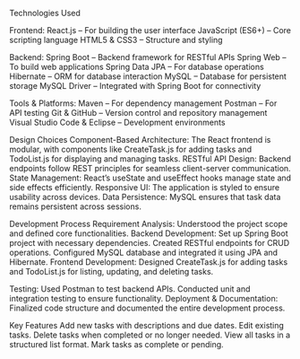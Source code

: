 Technologies Used

Frontend:
React.js – For building the user interface
JavaScript (ES6+) – Core scripting language
HTML5 & CSS3 – Structure and styling

Backend:
Spring Boot – Backend framework for RESTful APIs
Spring Web – To build web applications
Spring Data JPA – For database operations
Hibernate – ORM for database interaction
MySQL – Database for persistent storage
MySQL Driver – Integrated with Spring Boot for connectivity

Tools & Platforms:
Maven – For dependency management
Postman – For API testing
Git & GitHub – Version control and repository management
Visual Studio Code & Eclipse – Development environments

Design Choices
Component-Based Architecture: The React frontend is modular, with components like CreateTask.js for adding tasks and TodoList.js for displaying and managing tasks.
RESTful API Design: Backend endpoints follow REST principles for seamless client-server communication.
State Management: React’s useState and useEffect hooks manage state and side effects efficiently.
Responsive UI: The application is styled to ensure usability across devices.
Data Persistence: MySQL ensures that task data remains persistent across sessions.

Development Process
Requirement Analysis: Understood the project scope and defined core functionalities.
Backend Development:
Set up Spring Boot project with necessary dependencies.
Created RESTful endpoints for CRUD operations.
Configured MySQL database and integrated it using JPA and Hibernate.
Frontend Development:
Designed CreateTask.js for adding tasks and TodoList.js for listing, updating, and deleting tasks.

Testing:
Used Postman to test backend APIs.
Conducted unit and integration testing to ensure functionality.
Deployment & Documentation:
Finalized code structure and documented the entire development process.

Key Features
 Add new tasks with descriptions and due dates.
 Edit existing tasks.
 Delete tasks when completed or no longer needed.
 View all tasks in a structured list format.
 Mark tasks as complete or pending.
